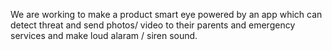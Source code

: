 We are working to make a product smart eye powered by an app which can detect threat and send photos/ video to their parents and emergency services and make loud alaram / siren sound.
